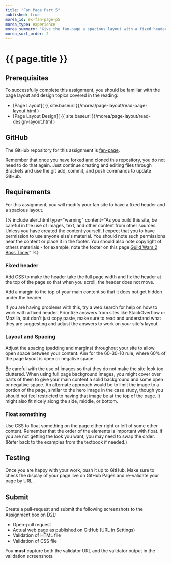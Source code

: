 ```yaml
---
title: "Fan Page Part 5"
published: true
morea_id: ex-fan-page-p5
morea_type: experience
morea_summary: "Give the fan-page a spacious layout with a fixed header."
morea_sort_order: 2
---
```


# {{ page.title }}

## Prerequisites
To successfully complete this assignment, you should be familiar with the page layout and design topics covered in the reading:   

- [Page Layout]( {{ site.baseurl }}/morea/page-layout/read-page-layout.html )
- [Page Layout Design]( {{ site.baseurl }}/morea/page-layout/read-design-layout.html )


## GitHub
The GitHub repository for this assignment is [fan-page](https://github.com/htc-ccis1301/fan-page).

Remember that once you have forked and cloned this repository, you do not need to do that again.  Just continue creating and editing files through Brackets and use the git add, commit, and push commands to update GitHub.


## Requirements
For this assignment, you will modify your fan site to have a fixed header and a spacious layout.  

{% include alert.html type="warning" content="As you build this site, be careful in the use of images, text, and other content from other sources. Unless you have created the content yourself, I expect that you to have permission to use anyone else's material. You should note such permissions near the content or place it in the footer. You should also note copyright of others materials - for example, note the footer on this page [Guild Wars 2 Boss Timer](http://guildwarstemple.com/dragontimer/)"
%}


### Fixed header
Add CSS to make the header take the full page width and fix the header at the top of the page so that when you scroll, the header does not move.  

Add a margin to the top of your main content so that it does not get hidden under the header.  

If you are having problems with this, try a web search for help on how to work with a fixed header.  Prioritize answers from sites like StackOverflow or Mozilla, but don't just copy paste, make sure to read and understand what they are suggesting and adjust the answers to work on your site's layout.


### Layout and Spacing
Adjust the spacing (padding and margins) throughout your site to allow open space between your content.  Aim for the 60-30-10 rule, where 60% of the page layout is open or negative space.

Be careful with the use of images so that they do not make the site look too cluttered.  When using full page background images, you might cover over parts of them to give your main content a solid background and some open or negative space.  An alternate approach would be to limit the image to a portion of the page, similar to the hero image in the case study, though you should not feel restricted to having that image be at the top of the page.  It might also fit nicely along the side, middle, or bottom.

### Float something
Use CSS to float something on the page either right or left of some other content.  Remember that the order of the elements is important with float. If you are not getting the look you want, you may need to swap the order.  (Refer back to the examples from the textbook if needed.)


## Testing
Once you are happy with your work, push it up to GitHub.  Make sure to check the display of your page live on GitHub Pages and re-validate your page by URL.


## Submit
Create a pull-request and submit the following screenshots to the Assignment box on D2L:

- Open-pull request
- Actual web page as published on GitHub (URL in Settings)
- Validation of HTML file
- Validation of CSS file

You __must__ capture both the validator URL and the validator output in the validation screenshots.
